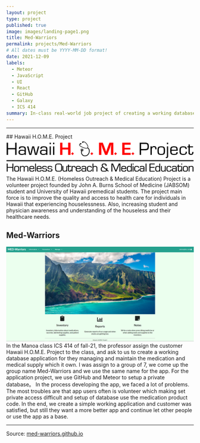```yaml
---
layout: project
type: project
published: true
image: images/landing-page1.png
title: Med-Warriors
permalink: projects/Med-Warriors
# All dates must be YYYY-MM-DD format!
date: 2021-12-09
labels:
  - Meteor
  - JavaScript
  - UI
  - React
  - GitHub
  - Galaxy
  - ICS 414
summary: In-class real-world job project of creating a working database application on website and mobile devices. 
---
```


<hr>
## Hawaii H.O.M.E. Project
 <img class="ui floated rounded image" src="../images/EmbeddedImage.png">
The Hawaii H.O.M.E. (Homeless Outreach & Medical Education) Project is a volunteer project founded by John A. Burns School of Medicine (JABSOM) student 
and University of Hawaii premedical students. The project main force is to improve the quality and access to health care for individuals in Hawaii that experiencing houselessness. 
Also, increasing student and physician awareness and understanding of the houseless and their healthcare needs.

## Med-Warriors
<img class="ui floated rounded image" src="../images/landing-page1.png">
In the Manoa class ICS 414 of fall-21, the professor assign the customer Hawaii H.O.M.E. Project to the class, 
and ask to us to create a working database application for they managing and maintain the medication and medical supply which it own. 
I was assign to a group of 7, we come up the group name Med-Warriors and we use the same name for the app.
For the application project, we use GitHub and Meteor to setup a private database。
In the process developing the app, we faced a lot of problems. 
The most troubles are that app users often is volunteer which making set private access difficult and setup of database use the medication product code.
In the end, we create a simple working application and customer was satisfied, but still they want a more better app and continue let other people or use the app as a base.

<hr>

Source: <a href="https://med-warriors.github.io/"><i class="large github icon "></i>med-warriors.github.io</a>

